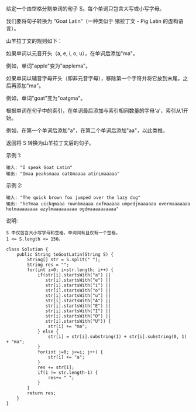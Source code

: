 给定一个由空格分割单词的句子 S。每个单词只包含大写或小写字母。

我们要将句子转换为 “Goat Latin”（一种类似于 猪拉丁文 - Pig Latin 的虚构语言）。

山羊拉丁文的规则如下：

如果单词以元音开头（a, e, i, o, u），在单词后添加"ma"。

例如，单词"apple"变为"applema"。

如果单词以辅音字母开头（即非元音字母），移除第一个字符并将它放到末尾，之后再添加"ma"。

例如，单词"goat"变为"oatgma"。

根据单词在句子中的索引，在单词最后添加与索引相同数量的字母'a'，索引从1开始。

例如，在第一个单词后添加"a"，在第二个单词后添加"aa"，以此类推。

返回将 S 转换为山羊拉丁文后的句子。

示例 1:
```
输入: "I speak Goat Latin"
输出: "Imaa peaksmaaa oatGmaaaa atinLmaaaaa"
```
示例 2:
```
输入: "The quick brown fox jumped over the lazy dog"
输出: "heTmaa uickqmaaa rownbmaaaa oxfmaaaaa umpedjmaaaaaa overmaaaaaaa hetmaaaaaaaa azylmaaaaaaaaa ogdmaaaaaaaaaa"
```
说明:
```
S 中仅包含大小写字母和空格。单词间有且仅有一个空格。
1 <= S.length <= 150。
```

```
class Solution {
    public String toGoatLatin(String S) {
        String[] str = S.split(" ");
        String res = "";
        for(int i=0; i<str.length; i++) {
            if(str[i].startsWith("a") || 
               str[i].startsWith("e") || 
               str[i].startsWith("i") || 
               str[i].startsWith("o") || 
               str[i].startsWith("u") || 
               str[i].startsWith("A") || 
               str[i].startsWith("E") || 
               str[i].startsWith("I") ||
               str[i].startsWith("O") ||
               str[i].startsWith("U")) {
                str[i] += "ma";
            } else {
                str[i] = str[i].substring(1) + str[i].substring(0, 1) + "ma";
            }
            for(int j=0; j<=i; j++) {
                str[i] += "a";
            }
            res += str[i];
            if(i != str.length-1) {
                res+= " ";
            }
        }
        return res;
    }
}
```